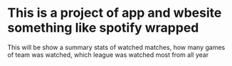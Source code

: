 # This is a project of app and wbesite something like spotify wrapped
This will be show a summary stats of watched matches, how many games of team was watched, which league was watched most from all year
